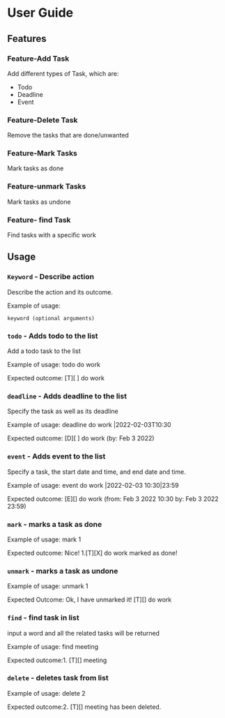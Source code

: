 # User Guide

## Features 

### Feature-Add Task

Add different types of Task, which are:
+ Todo
+ Deadline
+ Event

### Feature-Delete Task

Remove the tasks that are done/unwanted

### Feature-Mark Tasks

Mark tasks as done

### Feature-unmark Tasks

Mark tasks as undone

### Feature- find Task

Find tasks with a specific work

## Usage

### `Keyword` - Describe action

Describe the action and its outcome.

Example of usage: 

`keyword (optional arguments)`

### `todo` - Adds todo to the list
Add a todo task to the list

Example of usage: todo do work

Expected outcome: [T][ ] do work

### `deadline` - Adds deadline to the list
Specify the task as well as its deadline

Example of usage: deadline do work |2022-02-03T10:30

Expected outcome: [D][ ] do work (by: Feb 3 2022)

### `event` - Adds event to the list
Specify a task, the start date and time, and end date and time. 

Example of usage: event do work |2022-02-03 10:30|23:59

Expected outcome: [E][] do work (from: Feb 3 2022 10:30 by: Feb 3 2022 23:59)


### `mark` - marks a task as done
Example of usage: mark 1

Expected outcome: Nice! 1.[T][X] do work marked as done!

### `unmark` - marks a task as undone
Example of usage: unmark 1

Expected Outcome: Ok, I have unmarked it! [T][] do work

### `find` - find task in list
input a word and all the related tasks will be returned

Example of usage: find meeting

Expected outcome:1. [T][] meeting

### `delete` - deletes task from list
Example of usage: delete 2

Expected outcome:2. [T][] meeting has been deleted.


